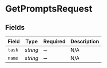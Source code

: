 # GetPromptsRequest


## Fields

| Field              | Type               | Required           | Description        |
| ------------------ | ------------------ | ------------------ | ------------------ |
| `task`             | *string*           | :heavy_minus_sign: | N/A                |
| `name`             | *string*           | :heavy_minus_sign: | N/A                |